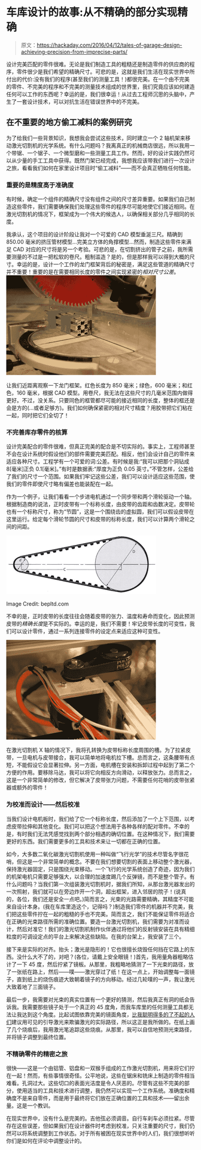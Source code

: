 # 车库设计的故事:从不精确的部分实现精确

> 原文：<https://hackaday.com/2016/04/12/tales-of-garage-design-achieving-precision-from-imprecise-parts/>

设计完美匹配的零件很难。无论是我们制造工具的粗糙还是制造零件的供应商的程序，零件很少是我们希望的精确尺寸。可悲的是，这就是我们生活在现实世界中所付出的代价:没有我们的程序(甚至我们的测量工具！)都很完美。在一个由不完美的零件、不完美的程序和不完美的测量技术组成的世界里，我们究竟应该如何建造任何可以工作的东西呢？幸运的是，我们很幸运！从过去工程师沉思的头脑中，产生了一套设计技术，可以对抗生活在错误世界中的不完美。

## 在不重要的地方偷工减料的案例研究

为了给我们一些背景知识，我想我会尝试这些技术，同时建立一个 2 轴机架来移动激光切割机的光学系统。有什么问题吗？我离真正的机械商店很远，所以我用一个带锯、一个锯子、一个微型磨和一些测量工具工作。然而，好的设计实践仍然可以从少量的手工工具中获得。既然门架已经完成，我想我应该带我们进行一次设计之旅，看看我们如何在家里设计项目时“偷工减料”——而不会真正牺牲任何性能。

### 重要的是精度高于准确度

有时候，确定一个组件的精确尺寸没有组件之间的尺寸差异重要。如果我们自己制造这些零件，我们需要确保我们处理这些零件的程序尽可能地使它们接近相同。在激光切割机的情况下，框架成为一个伟大的候选人，以确保相关部分几乎相同的长度。

我承认，这个项目的设计阶段让我对一个可爱的 CAD 模型垂涎三尺。精确到 850.00 毫米的挤压管材模型…完美立方体的角撑模型…然而，制造这些零件来满足 CAD 对应的尺寸将是另一个考验。可悲的是，在切割挤出的管子之前，我所需要测量的不过是一把松软的卷尺。粗制滥造？是的，但是那样我可以得到大概的尺寸。幸运的是，设计一个工作的龙门框架背后的秘密是，满足这些管道的精确尺寸并不重要！重要的是在需要相同长度的零件之间实现紧密的*相对尺寸公差*。
![26200207041_af6a04e011_z](img/634ac482dd9184e2fdd16e6d74b3ebca.png)

让我们近距离观察一下龙门框架。红色长度为 850 毫米；绿色，600 毫米；和红色，160 毫米，根据 CAD 模型。用卷尺，我无法在这些尺寸的几毫米范围内做得更好。不过，没关系。只要同色的框管都尽可能的接近相同的长度，整体的框还是会是方的(…或者足够方)。我们如何确保紧密的相对尺寸精度？用胶带把它们粘在一起，同时把它们全切了！

### 不完善库存零件的核算

设计完美配合的零件很难，但真正完美的配合是不切实际的。事实上，工程师甚至不会在设计系统时假设他们的部件需要完美匹配。相反，他们会设计自己的零件来适应各种尺寸。工程学有一个可爱的词:公差。有时候是我:“我可以把那个洞钻成 8[毫米]正负 0.1[毫米]。”有时是数据表:“厚度为正负 0.05 英寸。”不管怎样，公差给了我们的尺寸一个范围。如果我们牢记这些公差，我们可以设计适应这些范围，使我们的零件即使尺寸略有偏差也能装配在一起。

作为一个例子，让我们看看一个步进电机通过一个同步带和两个滑轮驱动一个轴。根据制造商的说法，正时皮带有一个标称长度，由皮带的齿距和齿数决定。皮带轮也有一个标称尺寸，称为“节圆”，这是一个围绕齿的虚拟圆，我们可以假设皮带在这里运行。给定每个滑轮节圆的尺寸和皮带的标称长度，我们可以计算两个滑轮之间的间距。

![Image Credit: bepltd.com ](img/3ab00721832928b440553e9cb39abff0.png)

Image Credit: bepltd.com

不幸的是，正时皮带的长度往往会随着皮带的张力、温度和寿命而变化，因此预测皮带的*精确长度*是不实际的。幸运的是，我们不需要！牢记皮带长度的可变性，我们可以设计零件，通过一系列连接零件的设定点来适应这种可变性。

![26209752512_9ef8280562_z](img/7c1248c28ef542ce0890ae0302d5278b.png)

在激光切割机 X 轴的情况下，我将孔转换为皮带标称长度周围的槽。为了拉紧皮带，一旦电机与皮带接合，我可以简单地将电机拉下槽。总而言之，这条腰带有点短，不能假设它会显著拉伸。另一方面，电机槽在安装和拆卸过程中起到了第二个方便的作用。要移除马达，我可以将它向相反方向滑动，以释放张力。总而言之，这是一个非常简单的修改，但它解决了皮带张力问题，不需要任何花哨的皮带张紧器或额外的零件！

### 为校准而设计——然后校准

当我们设计电机板时，我们给了它一个标称长度，然后添加了一个上下范围，以考虑皮带拉伸和其他变化。我们可以把这个想法用于各种各样的配对零件。不幸的是，有时我们无法凭感觉找到两个部分相遇的确切位置。在这种情况下，我们需要更好的东西。我们需要更多的工具和技术来让一切都在正确的位置。

如今，大多数二氧化碳激光切割机使用一种叫做“飞行光学”的技术尽管名字很花哨，但这是一个非常简单的概念。不要在我们想要切割的表面上移动整个激光器，保持激光器固定，只是围绕光束移动。一个飞行的光学系统创造了奇迹，因为我们的机架电机只需要足够强大，以合理的加速度踢几个反弹镜，而不是整个管子。有什么问题吗？当我们第一次组装激光切割机时，据我们所知，从那台激光器发出的一次照射，我们就可以在旁边炸开一个洞，超出框架，进入邻居的院子！(说真的，各位，我们还是安全一点吧。)简而言之，光束的光路需要精确，其精度不可能来自设计本身。(我在车库里造这个，记得吗？)制造我们零件的机器并不完美，我们把这些零件拧在一起的粗糙的手也不完美。简而言之，我们不能保证零件将适合在正确的光束路径所需的准确位置。要造一台激光切割机，我们需要为对准而设计，然后对准它！我们的激光切割机制作伙伴通过将他们的反射镜安装在具有精细粒度的可调设定点的平台上来解决这些缺陷。在我的台架上，我安装了三个。

接下来是实际的对齐。抬头；激光是隐形的！它也很擅长烧毁任何挡在它路上的东西。没什么大不了的，对吧？(各位，请戴上安全眼镜！)首先，我用量角器粗略估计了一下 45 度，然后拧紧了镜板。从那里，我粗略地猜测了一下光束的路径，放了一张纸在路上，然后——噗——激光穿过了纸！在这一点上，开始调整每一面镜子，直到纸上的烧伤痕迹大致朝着镜子的方向移动。经过几轮噗的一声，我让激光大致着地了三面镜子。

最后一步，我需要对光束的真实位置有一个更好的猜测，然后我真正有洞的纸会告诉我。我需要那些镜子处于一个真正的 45 度角，而我车库里的任何测量工具都无法让我达到这个角度。比起试图依靠完美的镜面角度，[比我聪明得多的了不起的人们](http://hackaday.com/2016/03/10/aligning-invisible-lasers-on-the-cheap/)建议用可见的引导激光来欺骗激光的实际路径，所以这正是我所做的。在纸上画了几个烧痕后，我用激光笔追踪这些烧痕。从那里，我可以自信地预测光束路径，并将镜子调整到最终位置。

### 不精确零件的精密之旅

很快——这是一个由铝管、铝盘和一双猴手组成的工作激光切割机，用来将它们拧在一起！然而，有些事情很奇怪。公平地说，这些在锯床和铣床上制造的零件相当难看。孔洞过大。这些切口的表面光洁度是令人厌恶的。尽管有这些不完美的部分，使用适当的工具和技术进行调整，我仍然可以实现一个工作系统。准确度和精确度不是来自零件，而是用于最终将它们放在正确位置的工具和技术——留出余量。这是一个教训。

在现实世界中，没有什么是完美的。吉他弦必须调音。自行车刹车必须拉紧。尽管存在这些误差，但如果我们在设计器件时考虑到校准，只关注重要的尺寸，我们仍然可以将系统调整到工作状态。对于所有被困在现实世界中的人们，我们很想听听你们是如何在评论中调整设计的。